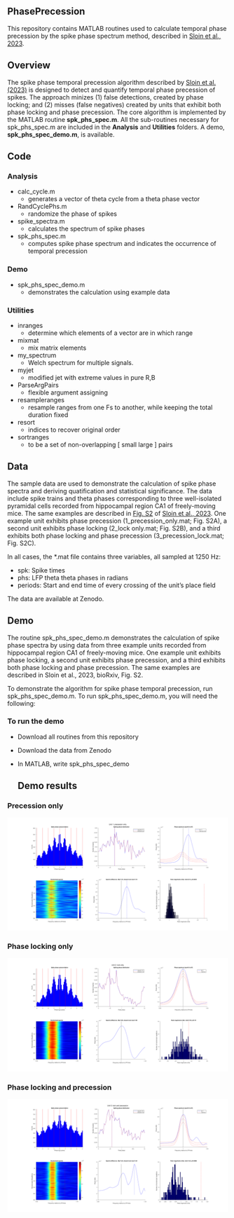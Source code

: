 ## **PhasePrecession**

This repository contains MATLAB routines used to calculate temporal phase precession by the spike phase spectrum method, described in [Sloin et al., 2023](https://www.biorxiv.org/content/10.1101/2023.08.19.553985v1).
## **Overview**
The spike phase temporal precession algorithm described by [Sloin et al. (2023)](https://www.biorxiv.org/content/10.1101/2023.08.19.553985v1) is designed to detect and quantify temporal phase precession of spikes. The approach minizes (1) false detections, created by phase locking; and (2) misses (false negatives) created by units that exhibit both phase locking and phase precession. 
The core algorithm is implemented by the MATLAB routine **spk\_phs\_spec.m**. All the sub-routines necessary for spk\_phs\_spec.m are included in the **Analysis** and **Utilities** folders. A demo, **spk\_phs\_spec\_demo.m**, is available. 
## **Code**
### **Analysis**
- calc\_cycle.m
  - generates a vector of theta cycle from a theta phase vector
- RandCyclePhs.m
  - randomize the phase of spikes 
- spike\_spectra.m
  - calculates the spectrum of spike phases
- spk\_phs\_spec.m
  - computes spike phase spectrum and indicates the occurrence of temporal precession
### **Demo**
- spk\_phs\_spec\_demo.m
  - demonstrates the calculation using example data
### **Utilities**
- inranges
  - determine which elements of a vector are in which range
- mixmat
  - mix matrix elements
- my\_spectrum
  - Welch spectrum for multiple signals. 
- myjet
  - modified jet with extreme values in pure R,B
- ParseArgPairs
  - flexible argument assigning
- resampleranges
  - resample ranges from one Fs to another, while keeping the total duration fixed
- resort
  - indices to recover original order
- sortranges
  - to be a set of non-overlapping [ small large ] pairs

## **Data**
The sample data are used to demonstrate the calculation of spike phase spectra and deriving quatification and statistical significance. The data include spike trains and theta phases corresponding to three well-isolated pyramidal cells recorded from hippocampal region CA1 of freely-moving mice. The same examples are described in [Fig. S2](https://www.biorxiv.org/content/biorxiv/early/2023/08/21/2023.08.19.553985/F7.large.jpg) of [Sloin et al., 2023](https://www.biorxiv.org/content/10.1101/2023.08.19.553985v1). One example unit exhibits phase precession (1\_precession\_only.mat; Fig. S2A), a second unit exhibits phase locking (2\_lock only.mat; Fig. S2B), and a third exhibits both phase locking and phase precession (3\_precession\_lock.mat; Fig. S2C). 

In all cases, the *.mat file contains three variables, all sampled at 1250 Hz:
  - spk: Spike times
  - phs: LFP theta theta phases in radians
  - periods: Start and end time of every crossing of the unit’s place field

The data are available at Zenodo.

  ## **Demo** 
The routine spk\_phs\_spec\_demo.m demonstrates the calculation of spike phase spectra by using data from three example units recorded from hippocampal region CA1 of freely-moving mice. One example unit exhibits phase locking, a second unit exhibits phase precession, and a third exhibits both phase locking and phase precession. The same examples are described in Sloin et al., 2023, bioRxiv, Fig. S2.

To demonstrate the algorithm for spike phase temporal precession, run spk\_phs\_spec\_demo.m. To run spk\_phs\_spec\_demo.m, you will need the following: 
### To run the demo
- Download all routines from this repository
- Download the data from Zenodo
- In MATLAB, write spk\_phs\_spec\_demo

  ## **Demo results** 
### Precession only
![Precession only](sloin2023_demo1.png)
### Phase locking only
![Phase locking only](sloin2023_demo2.png)
### Phase locking and precession 
![Phase locking only](sloin2023_demo3.png)


